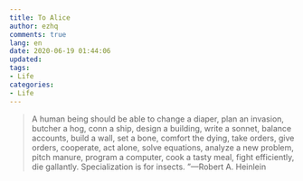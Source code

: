 ```yaml
---
title: To Alice
author: ezhq
comments: true
lang: en
date: 2020-06-19 01:44:06
updated:
tags:
- Life
categories:
- Life
---
```


> A human being should be able to change a diaper, plan an invasion, butcher a hog, conn a ship, design a building, write a sonnet, balance accounts, build a wall, set a bone, comfort the dying, take orders, give orders, cooperate, act alone, solve equations, analyze a new problem, pitch manure, program a computer, cook a tasty meal, fight efficiently, die gallantly. Specialization is for insects. ”—Robert A. Heinlein